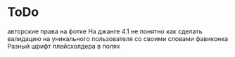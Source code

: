 # ToDo

авторские права на фотке
На джанге 4.1 не понятно как сделать валидацию на уникального пользователя со своими словами
фавиконка
Разный шрифт плейсхолдера в полях
